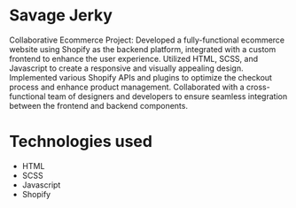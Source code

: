# Savage Jerky

Collaborative Ecommerce Project: Developed a fully-functional ecommerce website using Shopify as the backend platform, integrated with a custom frontend to enhance the user experience. Utilized HTML, SCSS, and Javascript to create a responsive and visually appealing design. Implemented various Shopify APIs and plugins to optimize the checkout process and enhance product management. Collaborated with a cross-functional team of designers and developers to ensure seamless integration between the frontend and backend components.

# Technologies used
- HTML
- SCSS
- Javascript
- Shopify
